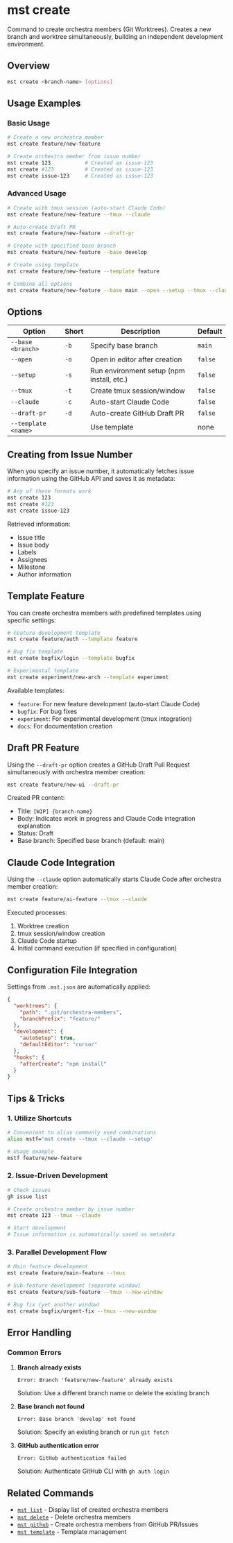 # mst create

Command to create orchestra members (Git Worktrees). Creates a new branch and worktree simultaneously, building an independent development environment.

## Overview

```bash
mst create <branch-name> [options]
```

## Usage Examples

### Basic Usage

```bash
# Create a new orchestra member
mst create feature/new-feature

# Create orchestra member from issue number
mst create 123           # Created as issue-123
mst create #123          # Created as issue-123
mst create issue-123     # Created as issue-123
```

### Advanced Usage

```bash
# Create with tmux session (auto-start Claude Code)
mst create feature/new-feature --tmux --claude

# Auto-create Draft PR
mst create feature/new-feature --draft-pr

# Create with specified base branch
mst create feature/new-feature --base develop

# Create using template
mst create feature/new-feature --template feature

# Combine all options
mst create feature/new-feature --base main --open --setup --tmux --claude --draft-pr
```

## Options

| Option | Short | Description | Default |
|--------|-------|-------------|---------|
| `--base <branch>` | `-b` | Specify base branch | `main` |
| `--open` | `-o` | Open in editor after creation | `false` |
| `--setup` | `-s` | Run environment setup (npm install, etc.) | `false` |
| `--tmux` | `-t` | Create tmux session/window | `false` |
| `--claude` | `-c` | Auto-start Claude Code | `false` |
| `--draft-pr` | `-d` | Auto-create GitHub Draft PR | `false` |
| `--template <name>` | | Use template | none |

## Creating from Issue Number

When you specify an issue number, it automatically fetches issue information using the GitHub API and saves it as metadata:

```bash
# Any of these formats work
mst create 123
mst create #123
mst create issue-123
```

Retrieved information:
- Issue title
- Issue body
- Labels
- Assignees
- Milestone
- Author information

## Template Feature

You can create orchestra members with predefined templates using specific settings:

```bash
# Feature development template
mst create feature/auth --template feature

# Bug fix template
mst create bugfix/login --template bugfix

# Experimental template
mst create experiment/new-arch --template experiment
```

Available templates:
- `feature`: For new feature development (auto-start Claude Code)
- `bugfix`: For bug fixes
- `experiment`: For experimental development (tmux integration)
- `docs`: For documentation creation

## Draft PR Feature

Using the `--draft-pr` option creates a GitHub Draft Pull Request simultaneously with orchestra member creation:

```bash
mst create feature/new-ui --draft-pr
```

Created PR content:
- Title: `[WIP] {branch-name}`
- Body: Indicates work in progress and Claude Code integration explanation
- Status: Draft
- Base branch: Specified base branch (default: main)

## Claude Code Integration

Using the `--claude` option automatically starts Claude Code after orchestra member creation:

```bash
mst create feature/ai-feature --tmux --claude
```

Executed processes:
1. Worktree creation
2. tmux session/window creation
3. Claude Code startup
4. Initial command execution (if specified in configuration)

## Configuration File Integration

Settings from `.mst.json` are automatically applied:

```json
{
  "worktrees": {
    "path": ".git/orchestra-members",
    "branchPrefix": "feature/"
  },
  "development": {
    "autoSetup": true,
    "defaultEditor": "cursor"
  },
  "hooks": {
    "afterCreate": "npm install"
  }
}
```

## Tips & Tricks

### 1. Utilize Shortcuts

```bash
# Convenient to alias commonly used combinations
alias mstf='mst create --tmux --claude --setup'

# Usage example
mstf feature/new-feature
```

### 2. Issue-Driven Development

```bash
# Check issues
gh issue list

# Create orchestra member by issue number
mst create 123 --tmux --claude

# Start development
# Issue information is automatically saved as metadata
```

### 3. Parallel Development Flow

```bash
# Main feature development
mst create feature/main-feature --tmux

# Sub-feature development (separate window)
mst create feature/sub-feature --tmux --new-window

# Bug fix (yet another window)
mst create bugfix/urgent-fix --tmux --new-window
```

## Error Handling

### Common Errors

1. **Branch already exists**
   ```
   Error: Branch 'feature/new-feature' already exists
   ```
   Solution: Use a different branch name or delete the existing branch

2. **Base branch not found**
   ```
   Error: Base branch 'develop' not found
   ```
   Solution: Specify an existing branch or run `git fetch`

3. **GitHub authentication error**
   ```
   Error: GitHub authentication failed
   ```
   Solution: Authenticate GitHub CLI with `gh auth login`

## Related Commands

- [`mst list`](./list.md) - Display list of created orchestra members
- [`mst delete`](./delete.md) - Delete orchestra members
- [`mst github`](./github.md) - Create orchestra members from GitHub PR/Issues
- [`mst template`](./template.md) - Template management